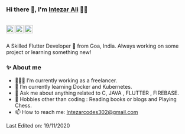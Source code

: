 ### Hi there 👋, I'm [Intezar Ali](https://github.com/Intezar-Dev-7) 👨‍💻

<br/>

<a href="https://www.linkedin.com/in/aman-atg/">
  <img align="left" alt="Aman's Linkedin" width="22px" src="https://cdn.jsdelivr.net/npm/simple-icons@v3/icons/linkedin.svg" />
</a>


<a href="https://instagram.com/intezar_7_">
  <img align="left" alt="Aman Ansari | Twitter" width="22px" src="https://cdn.jsdelivr.net/npm/simple-icons@v3/icons/twitter.svg" />
</a>

<a href="mailto:Intezarcodes302@gmail.com">
  <img align="left" alt="Aman's Email" width="22px" src="https://cdn.jsdelivr.net/npm/simple-icons@v3/icons/gmail.svg" />
</a>


<br />

<br/>

<p>
A Skilled Flutter Developer 🚀 from Goa, India. Always working on some project or learning something new!
<br/>


  
### ✨ About me

- 👨🏽‍💻 I’m currently working as a freelancer.
- 🌱 I’m currently learning Docker and Kubernetes.
- 💬 Ask me about anything related to C, JAVA , FLUTTER , FIREBASE.
- 🎿 Hobbies other than coding : Reading books or blogs and Playing Chess.
- 📫 How to reach me: Intezarcodes302@gmail.com






Last Edited on: 19/11/2020
